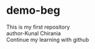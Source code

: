 # demo-beg
This is my first repository
<br>
author-Kunal Chirania
<br>
Continue my learning with github

